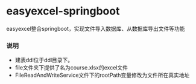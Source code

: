 # easyexcel-springboot

easyexcel整合springboot，实现文件导入数据库、从数据库导出文件等功能

### 说明

+ 建表ddl位于ddl目录下。
+ file文件夹下提供了名为course.xlsx的excel文件
+ FileReadAndWriteService文件下的rootPath变量修改为文件所在真实地址
